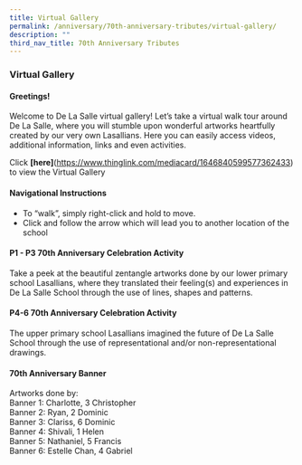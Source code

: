 ```yaml
---
title: Virtual Gallery
permalink: /anniversary/70th-anniversary-tributes/virtual-gallery/
description: ""
third_nav_title: 70th Anniversary Tributes
---
```

### Virtual Gallery

#### Greetings!


Welcome to De La Salle virtual gallery! Let’s take a virtual walk tour around De La Salle, where you will stumble upon wonderful artworks heartfully created by our very own Lasallians. Here you can easily access videos, additional information, links and even activities.

Click **[here]**(https://www.thinglink.com/mediacard/1646840599577362433) to view the Virtual Gallery

#### Navigational Instructions


*   To “walk”, simply right-click and hold to move.
*   Click and follow the arrow which will lead you to another location of the school

#### P1 - P3 70th Anniversary Celebration Activity


Take a peek at the beautiful zentangle artworks done by our lower primary school Lasallians, where they translated their feeling(s) and experiences in De La Salle School through the use of lines, shapes and patterns.

#### P4-6 70th Anniversary Celebration Activity


The upper primary school Lasallians imagined the future of De La Salle School through the use of representational and/or non-representational drawings.

#### 70th Anniversary Banner


Artworks done by:  
Banner 1: Charlotte, 3 Christopher  
Banner 2: Ryan, 2 Dominic  
Banner 3: Clariss, 6 Dominic  
Banner 4: Shivali, 1 Helen  
Banner 5: Nathaniel, 5 Francis  
Banner 6: Estelle Chan, 4 Gabriel